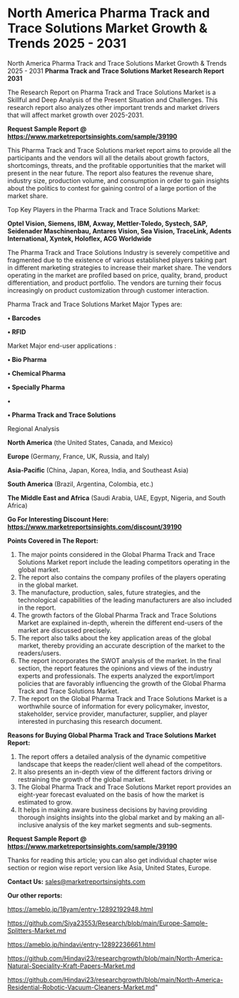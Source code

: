 # North America Pharma Track and Trace Solutions Market Growth & Trends 2025 - 2031
North America Pharma Track and Trace Solutions Market Growth & Trends 2025 - 2031
<strong>Pharma Track and Trace Solutions Market Research Report 2031</strong>

The Research Report on Pharma Track and Trace Solutions Market is a Skillful and Deep Analysis of the Present Situation and Challenges. This research report also analyzes other important trends and market drivers that will affect market growth over 2025-2031.

<strong>Request Sample Report @ <a href=https://www.marketreportsinsights.com/sample/39190>https://www.marketreportsinsights.com/sample/39190</a></strong>

This Pharma Track and Trace Solutions market report aims to provide all the participants and the vendors will all the details about growth factors, shortcomings, threats, and the profitable opportunities that the market will present in the near future. The report also features the revenue share, industry size, production volume, and consumption in order to gain insights about the politics to contest for gaining control of a large portion of the market share.

Top Key Players in the Pharma Track and Trace Solutions Market:

<strong>Optel Vision, Siemens, IBM, Axway, Mettler-Toledo, Systech, SAP, Seidenader Maschinenbau, Antares Vision, Sea Vision, TraceLink, Adents International, Xyntek, Holoflex, ACG Worldwide</strong>

The Pharma Track and Trace Solutions Industry is severely competitive and fragmented due to the existence of various established players taking part in different marketing strategies to increase their market share. The vendors operating in the market are profiled based on price, quality, brand, product differentiation, and product portfolio. The vendors are turning their focus increasingly on product customization through customer interaction.

Pharma Track and Trace Solutions Market Major Types are:

<strong>•  Barcodes

•  RFID</strong>

Market Major end-user applications :

<strong>•  Bio Pharma

•  Chemical Pharma

•  Specially Pharma

•  

•  Pharma Track and Trace Solutions</strong>

Regional Analysis

</u><strong><b>North America</b></strong> (the United States, Canada, and Mexico)

<strong><b>Europe </b></strong>(Germany, France, UK, Russia, and Italy)

<strong><b>Asia-Pacific</b></strong> (China, Japan, Korea, India, and Southeast Asia)

<strong><b>South America</b></strong> (Brazil, Argentina, Colombia, etc.)

<strong><b>The Middle East and Africa</b></strong> (Saudi Arabia, UAE, Egypt, Nigeria, and South Africa)

<strong>Go For Interesting Discount Here: <a href=https://www.marketreportsinsights.com/discount/39190>https://www.marketreportsinsights.com/discount/39190</a></strong>

<strong>Points Covered in The Report:</strong>
<ol>
  <li>The major points considered in the Global Pharma Track and Trace Solutions Market report include the leading competitors operating in the global market.</li>
  <li>The report also contains the company profiles of the players operating in the global market.</li>
  <li>The manufacture, production, sales, future strategies, and the technological capabilities of the leading manufacturers are also included in the report.</li>
  <li>The growth factors of the Global Pharma Track and Trace Solutions Market are explained in-depth, wherein the different end-users of the market are discussed precisely.</li>
  <li>The report also talks about the key application areas of the global market, thereby providing an accurate description of the market to the readers/users.</li>
  <li>The report incorporates the SWOT analysis of the market. In the final section, the report features the opinions and views of the industry experts and professionals. The experts analyzed the export/import policies that are favorably influencing the growth of the Global Pharma Track and Trace Solutions Market.</li>
  <li>The report on the Global Pharma Track and Trace Solutions Market is a worthwhile source of information for every policymaker, investor, stakeholder, service provider, manufacturer, supplier, and player interested in purchasing this research document.</li>
</ol>
<strong>Reasons for Buying Global Pharma Track and Trace Solutions Market Report:</strong>

<ol>
  <li>The report offers a detailed analysis of the dynamic competitive landscape that keeps the reader/client well ahead of the competitors.</li>
  <li>It also presents an in-depth view of the different factors driving or restraining the growth of the global market.</li>
  <li>The Global Pharma Track and Trace Solutions Market report provides an eight-year forecast evaluated on the basis of how the market is estimated to grow.</li>
  <li>It helps in making aware business decisions by having providing thorough insights insights into the global market and by making an all-inclusive analysis of the key market segments and sub-segments.</li>
</ol>
<strong>Request Sample Report @ <a href=https://www.marketreportsinsights.com/sample/39190>https://www.marketreportsinsights.com/sample/39190</a></strong>


Thanks for reading this article; you can also get individual chapter wise section or region wise report version like Asia, United States, Europe.

<strong>Contact Us:</strong>
sales@marketreportsinsights.com

<strong>Our other reports:</strong>

<a href=https://ameblo.jp/18yam/entry-12892192948.html>https://ameblo.jp/18yam/entry-12892192948.html</a>

<a href=https://github.com/Siya23553/Research/blob/main/Europe-Sample-Splitters-Market.md>https://github.com/Siya23553/Research/blob/main/Europe-Sample-Splitters-Market.md</a>

<a href=https://ameblo.jp/hindavi/entry-12892236661.html>https://ameblo.jp/hindavi/entry-12892236661.html</a>

<a href=https://github.com/Hindavi23/researchgrowth/blob/main/North-America-Natural-Speciality-Kraft-Papers-Market.md>https://github.com/Hindavi23/researchgrowth/blob/main/North-America-Natural-Speciality-Kraft-Papers-Market.md</a>

<a href=https://github.com/Hindavi23/researchgrowth/blob/main/North-America-Residential-Robotic-Vacuum-Cleaners-Market.md>https://github.com/Hindavi23/researchgrowth/blob/main/North-America-Residential-Robotic-Vacuum-Cleaners-Market.md</a>"
